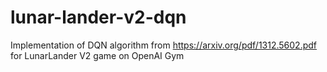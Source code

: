# lunar-lander-v2-dqn
Implementation of DQN algorithm from https://arxiv.org/pdf/1312.5602.pdf for  LunarLander V2 game on OpenAI Gym
